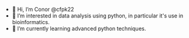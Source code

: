 - 👋 Hi, I’m Conor @cfpk22
- 👀 I’m interested in data analysis using python, in particular it's use in bioinformatics. 
- 🌱 I’m currently learning advanced python techniques.

